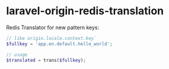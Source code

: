 laravel-origin-redis-translation
================================

Redis Translator for new pattern keys: 

```php
// like origin.locale.context.key`
$fullkey = 'app.en.default.hello_world';

// usage
$translated = trans($fullkey);
```